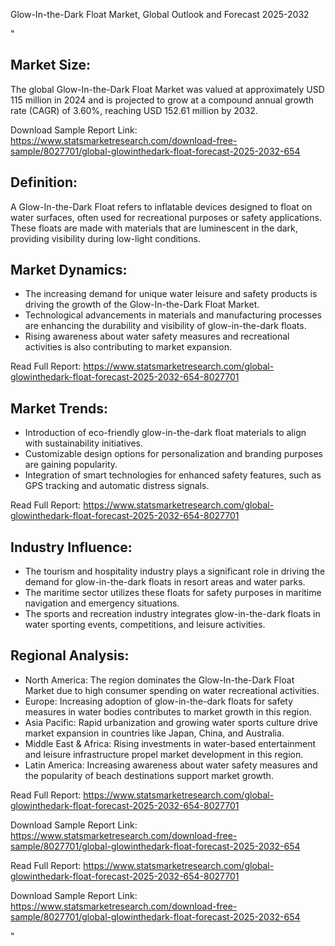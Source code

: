 Glow-In-the-Dark Float Market, Global Outlook and Forecast 2025-2032

"<html>
<h2>Market Size:</h2>
<p>The global Glow-In-the-Dark Float Market was valued at approximately USD 115 million in 2024 and is projected to grow at a compound annual growth rate (CAGR) of 3.60%, reaching USD 152.61 million by 2032.</p>
<p>Download Sample Report Link: <a href='https://www.statsmarketresearch.com/download-free-sample/8027701/global-glowinthedark-float-forecast-2025-2032-654'>https://www.statsmarketresearch.com/download-free-sample/8027701/global-glowinthedark-float-forecast-2025-2032-654</a></p>

<h2>Definition:</h2>
<p>A Glow-In-the-Dark Float refers to inflatable devices designed to float on water surfaces, often used for recreational purposes or safety applications. These floats are made with materials that are luminescent in the dark, providing visibility during low-light conditions.</p>

<h2>Market Dynamics:</h2>
<ul>
<li>The increasing demand for unique water leisure and safety products is driving the growth of the Glow-In-the-Dark Float Market.</li>
<li>Technological advancements in materials and manufacturing processes are enhancing the durability and visibility of glow-in-the-dark floats.</li>
<li>Rising awareness about water safety measures and recreational activities is also contributing to market expansion.</li>
</ul>
<p>Read Full Report: <a href='https://www.statsmarketresearch.com/global-glowinthedark-float-forecast-2025-2032-654-8027701'>https://www.statsmarketresearch.com/global-glowinthedark-float-forecast-2025-2032-654-8027701</a></p>

<h2>Market Trends:</h2>
<ul>
<li>Introduction of eco-friendly glow-in-the-dark float materials to align with sustainability initiatives.</li>
<li>Customizable design options for personalization and branding purposes are gaining popularity.</li>
<li>Integration of smart technologies for enhanced safety features, such as GPS tracking and automatic distress signals.</li>
</ul>
<p>Read Full Report: <a href='https://www.statsmarketresearch.com/global-glowinthedark-float-forecast-2025-2032-654-8027701'>https://www.statsmarketresearch.com/global-glowinthedark-float-forecast-2025-2032-654-8027701</a></p>

<h2>Industry Influence:</h2>
<ul>
<li>The tourism and hospitality industry plays a significant role in driving the demand for glow-in-the-dark floats in resort areas and water parks.</li>
<li>The maritime sector utilizes these floats for safety purposes in maritime navigation and emergency situations.</li>
<li>The sports and recreation industry integrates glow-in-the-dark floats in water sporting events, competitions, and leisure activities.</li>
</ul>

<h2>Regional Analysis:</h2>
<ul>
<li>North America: The region dominates the Glow-In-the-Dark Float Market due to high consumer spending on water recreational activities.</li>
<li>Europe: Increasing adoption of glow-in-the-dark floats for safety measures in water bodies contributes to market growth in this region.</li>
<li>Asia Pacific: Rapid urbanization and growing water sports culture drive market expansion in countries like Japan, China, and Australia.</li>
<li>Middle East & Africa: Rising investments in water-based entertainment and leisure infrastructure propel market development in this region.</li>
<li>Latin America: Increasing awareness about water safety measures and the popularity of beach destinations support market growth.</li>
</ul>
<p>Read Full Report: <a href='https://www.statsmarketresearch.com/global-glowinthedark-float-forecast-2025-2032-654-8027701'>https://www.statsmarketresearch.com/global-glowinthedark-float-forecast-2025-2032-654-8027701</a></p>
<p>Download Sample Report Link: <a href='https://www.statsmarketresearch.com/download-free-sample/8027701/global-glowinthedark-float-forecast-2025-2032-654'>https://www.statsmarketresearch.com/download-free-sample/8027701/global-glowinthedark-float-forecast-2025-2032-654</a></p>

<p>Read Full Report: <a href='https://www.statsmarketresearch.com/global-glowinthedark-float-forecast-2025-2032-654-8027701'>https://www.statsmarketresearch.com/global-glowinthedark-float-forecast-2025-2032-654-8027701</a></p>
<p>Download Sample Report Link: <a href='https://www.statsmarketresearch.com/download-free-sample/8027701/global-glowinthedark-float-forecast-2025-2032-654'>https://www.statsmarketresearch.com/download-free-sample/8027701/global-glowinthedark-float-forecast-2025-2032-654</a></p>
</html>"
